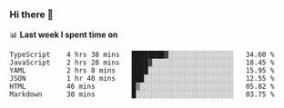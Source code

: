 ### Hi there 👋

<!--
**DBvc/DBvc** is a ✨ _special_ ✨ repository because its `README.md` (this file) appears on your GitHub profile.

Here are some ideas to get you started:

- 🔭 I’m currently working on ...
- 🌱 I’m currently learning ...
- 👯 I’m looking to collaborate on ...
- 🤔 I’m looking for help with ...
- 💬 Ask me about ...
- 📫 How to reach me: ...
- 😄 Pronouns: ...
- ⚡ Fun fact: ...
-->

📊 **Last week I spent time on**
<!--START_SECTION:waka-->

```text
TypeScript    4 hrs 38 mins   ████████▓░░░░░░░░░░░░░░░░   34.60 %
JavaScript    2 hrs 28 mins   ████▓░░░░░░░░░░░░░░░░░░░░   18.45 %
YAML          2 hrs 8 mins    ████░░░░░░░░░░░░░░░░░░░░░   15.95 %
JSON          1 hr 40 mins    ███░░░░░░░░░░░░░░░░░░░░░░   12.55 %
HTML          46 mins         █▒░░░░░░░░░░░░░░░░░░░░░░░   05.82 %
Markdown      30 mins         █░░░░░░░░░░░░░░░░░░░░░░░░   03.75 %
```

<!--END_SECTION:waka-->
